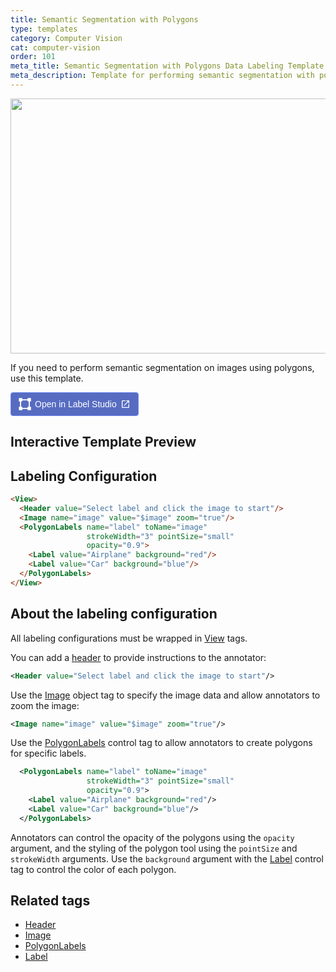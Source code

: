 ```yaml
---
title: Semantic Segmentation with Polygons
type: templates
category: Computer Vision
cat: computer-vision
order: 101
meta_title: Semantic Segmentation with Polygons Data Labeling Template
meta_description: Template for performing semantic segmentation with polygons with Label Studio for your machine learning and data science projects.
---
```


<img src="/images/templates/semantic-segmentation-with-polygons.png" alt="" class="gif-border" width="552px" height="408px" />

If you need to perform semantic segmentation on images using polygons, use this template.

<a href="https://app.humansignal.com/b/MjAy"
  target="_blank" rel="noopener" aria-label="Open in Label Studio" style="all:unset;cursor:pointer;display:inline-flex;align-items:center;justify-content:center;border-radius:4px;border:1px solid rgb(109,135,241);padding:8px 12px;background:rgb(87 108 193);color:white;font-weight:500;font-family:sans-serif;gap:6px;transition:background 0.2s ease;" onmouseover="this.style.background='rgb(97 122 218)'" onmouseout="this.style.background='rgb(87 108 193)'">
  <svg style="width:20px;height:20px" viewBox="0 0 26 26" fill="none"><path fill="none" d="M3.5 4.5h19v18h-19z"/><path fill-rule="evenodd" clip-rule="evenodd" d="M25.7 7.503h-7.087V5.147H7.588V2.792h11.025V.436H25.7v7.067Zm-18.112 0H5.225v10.994H2.863V7.503H.5V.436h7.088v7.067Zm0 18.061v-7.067H.5v7.067h7.088ZM25.7 18.497v7.067h-7.088v-2.356H7.588v-2.355h11.025v-2.356H25.7Zm-2.363 0V7.503h-2.363v10.994h2.363Z" fill="white"/></svg>
  <span style="font-size:14px">Open in Label Studio</span>
  <svg style="width:16px;height:16px" viewBox="0 0 24 24"><path d="M14,3V5H17.59L7.76,14.83L9.17,16.24L19,6.41V10H21V3M19,19H5V5H12V3H5C3.89,3 3,3.9 3,5V19A2,2 0 0,0 5,21H19A2,2 0 0,0 21,19V12H19V19Z" fill="white"/></svg>
</a>

## Interactive Template Preview

<div id="main-preview"></div>

## Labeling Configuration

```html
<View>
  <Header value="Select label and click the image to start"/>
  <Image name="image" value="$image" zoom="true"/>
  <PolygonLabels name="label" toName="image"
                 strokeWidth="3" pointSize="small"
                 opacity="0.9">
    <Label value="Airplane" background="red"/>
    <Label value="Car" background="blue"/>
  </PolygonLabels>
</View>
```

## About the labeling configuration

All labeling configurations must be wrapped in [View](/tags/view.html) tags.

You can add a [header](/tags/header.html) to provide instructions to the annotator:
```xml
<Header value="Select label and click the image to start"/>
```

Use the [Image](/tags/image.html) object tag to specify the image data and allow annotators to zoom the image:
```xml
<Image name="image" value="$image" zoom="true"/>
```

Use the [PolygonLabels](/tags/polygonlabels.html) control tag to allow annotators to create polygons for specific labels. 
```xml
  <PolygonLabels name="label" toName="image"
                 strokeWidth="3" pointSize="small"
                 opacity="0.9">
    <Label value="Airplane" background="red"/>
    <Label value="Car" background="blue"/>
  </PolygonLabels>
```
Annotators can control the opacity of the polygons using the `opacity` argument, and the styling of the polygon tool using the `pointSize` and `strokeWidth` arguments. Use the `background` argument with the [Label](/tags/label.html) control tag to control the color of each polygon.

## Related tags

- [Header](/tags/header.html)
- [Image](/tags/image.html)
- [PolygonLabels](/tags/polygonlabels.html)
- [Label](/tags/label.html)
